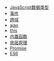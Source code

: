 - <a href="JavaScript数据类型.md">JavaScript数据类型</a>
- <a href="事件.md">事件</a>
- <a href="跨域.md">跨域</a>
- <a href="ajax.md">ajax</a>
- <a href="this.md">this</a>
- <a href="内置函数.md">内置函数</a>
- <a href="底层原理.md">底层原理</a>
- <a href="Promise.md">Promise</a>
- <a href="es6.md">ES6</a>
